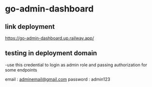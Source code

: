 # go-admin-dashboard

## link deployment
https://go-admin-dashboard.up.railway.app/

## testing in deployment domain
-use this credential to login as admin role and passing authorization for some endpoints

email : adminemail@gmail.com
password : admin123